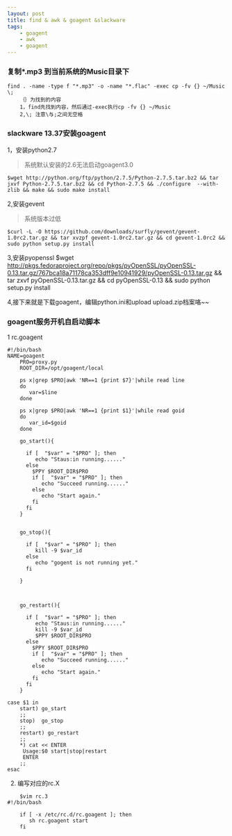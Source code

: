 ```yaml
---
layout: post
title: find & awk & goagent &slackware
tags:
    - goagent
    - awk
    - goagent
---
```


### 复制*.mp3 到当前系统的Music目录下

	find . -name -type f "*.mp3" -o -name "*.flac" -exec cp -fv {} ~/Music \;
        ｛｝为找到的内容
        1，find先找到内容，然后通过-exec执行cp -fv {} ~/Music
        2,\; 注意\与;之间无空格

### slackware 13.37安装goagent

1，安装python2.7  
>系统默认安装的2.6无法启动goagent3.0

	$wget http://python.org/ftp/python/2.7.5/Python-2.7.5.tar.bz2 && tar jxvf Python-2.7.5.tar.bz2 && cd Python-2.7.5 && ./configure  --with-zlib && make && sudo make install

2,安装gevent
>系统版本过低

	$curl -L -O https://github.com/downloads/surfly/gevent/gevent-1.0rc2.tar.gz && tar xvzpf gevent-1.0rc2.tar.gz && cd gevent-1.0rc2 && sudo python setup.py install

3,安装pyopenssl
	$wget http://pkgs.fedoraproject.org/repo/pkgs/pyOpenSSL/pyOpenSSL-0.13.tar.gz/767bca18a71178ca353dff9e10941929/pyOpenSSL-0.13.tar.gz && tar zxvf pyOpenSSL-0.13.tar.gz && cd pyOpenSSL-0.13 && sudo python setup.py install

4,接下来就是下载goagent，编辑python.ini和upload upload.zip档案咯~~


### goagent服务开机自启动脚本

1 rc.goagent


	#!/bin/bash
	NAME=goagent
        PRO=proxy.py
        ROOT_DIR=/opt/goagent/local
        
        ps x|grep $PRO|awk 'NR==1 {print $7}'|while read line
        do
           var=$line
        done

        ps x|grep $PRO|awk 'NR==1 {print $1}'|while read goid
        do
           var_id=$goid
        done

        go_start(){

          if [  "$var" = "$PRO" ]; then
             echo "Staus:in running......"
          else
            $PPY $ROOT_DIR$PRO
            if [  "$var" = "$PRO" ]; then
               echo "Succeed running......"
            else
               echo "Start again."
            fi
          fi
        }
        

        go_stop(){

          if [  "$var" = "$PRO" ]; then
             kill -9 $var_id
          else
             echo "gogent is not running yet."
          fi

        }


        
        go_restart(){

          if [  "$var" = "$PRO" ]; then
             echo "Staus:in running......"
             kill -9 $var_id
             $PPY $ROOT_DIR$PRO 
          else
            $PPY $ROOT_DIR$PRO
            if [  "$var" = "$PRO" ]; then
               echo "Succeed running......"
            else
               echo "Start again."
            fi
          fi
        }
       
	case $1 in
        start) go_start
        ;;
        stop)  go_stop
        ;;
        restart) go_restart
        ;;
        *) cat << ENTER
         Usage:$0 start|stop|restart
         ENTER
        ;;
	esac 


2. 编写对应的rc.X
>
        $vim rc.3 
	#!/bin/bash

        if [ -x /etc/rc.d/rc.goagent ]; then
           sh rc.goagent start
        fi
         






















